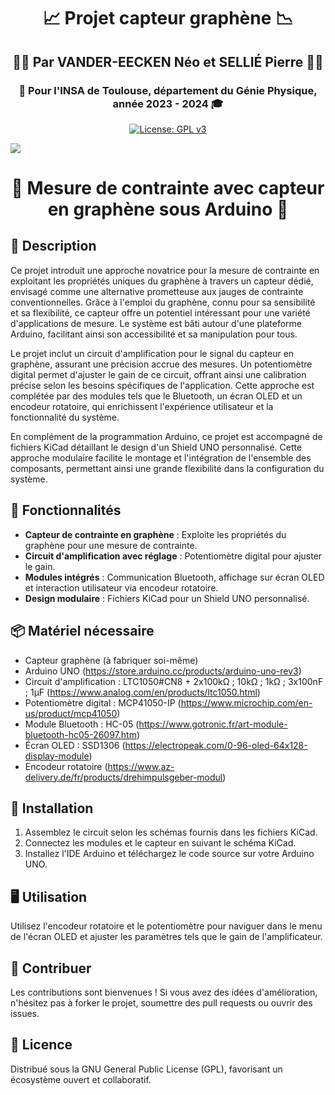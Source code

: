 <h1 align="center">📈 Projet capteur graphène 📉</h1>
<h2 align="center">👨‍🔬 Par VANDER-EECKEN Néo et SELLIÉ Pierre 👨‍🔬</h2>
<h3 align="center">🏫 Pour l'INSA de Toulouse, département du Génie Physique, année 2023 - 2024 🎓</h3>

<p align="center">
  <a href="http://www.gnu.org/licenses/gpl-3.0">
    <img src="https://img.shields.io/badge/License-GPL%20v3-blue.svg" alt="License: GPL v3">
  </a>
</p>

![](https://github.com/MOSH-Insa-Toulouse/2023-2024-4GP-SELLIER--VANDER-EECKEN/blob/main/PCB_design.gif)

<h1 align="center">🔩 Mesure de contrainte avec capteur en graphène sous Arduino 🤖</h1>


## 📝 Description

Ce projet introduit une approche novatrice pour la mesure de contrainte en exploitant les propriétés uniques du graphène à travers un capteur dédié, envisagé comme une alternative prometteuse aux jauges de contrainte conventionnelles. Grâce à l'emploi du graphène, connu pour sa sensibilité et sa flexibilité, ce capteur offre un potentiel intéressant pour une variété d'applications de mesure. Le système est bâti autour d'une plateforme Arduino, facilitant ainsi son accessibilité et sa manipulation pour tous.

Le projet inclut un circuit d'amplification pour le signal du capteur en graphène, assurant une précision accrue des mesures. Un potentiomètre digital permet d'ajuster le gain de ce circuit, offrant ainsi une calibration précise selon les besoins spécifiques de l'application. Cette approche est complétée par des modules tels que le Bluetooth, un écran OLED et un encodeur rotatoire, qui enrichissent l'expérience utilisateur et la fonctionnalité du système.

En complément de la programmation Arduino, ce projet est accompagné de fichiers KiCad détaillant le design d'un Shield UNO personnalisé. Cette approche modulaire facilite le montage et l'intégration de l'ensemble des composants, permettant ainsi une grande flexibilité dans la configuration du système.


## 🌟 Fonctionnalités

- **Capteur de contrainte en graphène** : Exploite les propriétés du graphène pour une mesure de contrainte.
- **Circuit d'amplification avec réglage** : Potentiomètre digital pour ajuster le gain.
- **Modules intégrés** : Communication Bluetooth, affichage sur écran OLED et interaction utilisateur via encodeur rotatoire.
- **Design modulaire** : Fichiers KiCad pour un Shield UNO personnalisé.


## 📦 Matériel nécessaire

- Capteur graphène (à fabriquer soi-même)
- Arduino UNO (https://store.arduino.cc/products/arduino-uno-rev3)
- Circuit d'amplification : LTC1050#CN8 + 2x100kΩ ; 10kΩ ; 1kΩ ; 3x100nF ; 1µF (https://www.analog.com/en/products/ltc1050.html)
- Potentiomètre digital : MCP41050-IP (https://www.microchip.com/en-us/product/mcp41050)
- Module Bluetooth : HC-05 (https://www.gotronic.fr/art-module-bluetooth-hc05-26097.htm)
- Écran OLED : SSD1306 (https://electropeak.com/0-96-oled-64x128-display-module)
- Encodeur rotatoire (https://www.az-delivery.de/fr/products/drehimpulsgeber-modul)


## 🔧 Installation

1. Assemblez le circuit selon les schémas fournis dans les fichiers KiCad.
2. Connectez les modules et le capteur en suivant le schéma KiCad.
3. Installez l'IDE Arduino et téléchargez le code source sur votre Arduino UNO.


## 🖥️ Utilisation

Utilisez l'encodeur rotatoire et le potentiomètre pour naviguer dans le menu de l'écran OLED et ajuster les paramètres tels que le gain de l'amplificateur.


## 🤝 Contribuer

Les contributions sont bienvenues ! Si vous avez des idées d'amélioration, n'hésitez pas à forker le projet, soumettre des pull requests ou ouvrir des issues.


## 📜 Licence

Distribué sous la GNU General Public License (GPL), favorisant un écosystème ouvert et collaboratif.

